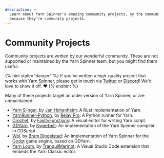 ```yaml
---
description: >-
  Learn about Yarn Spinner's amazing community projects, by the community,
  because they're community projects.
---
```


# Community Projects

Community projects are written by our wonderful community. These are not supported or maintained by the Yarn Spinner team, but you might find them useful.&#x20;

{% hint style="danger" %}
If you've written a high-quality project that works with Yarn Spinner, please get in touch via [Twitter](https://twitter.com/YarnSpinnerTool) or [Discord](https://discord.gg/yarnspinner)! We'd love to show it off. ❤️
{% endhint %}

Many of these projects target an older version of Yarn Spinner, or are unmaintained:

* [Yarn Slinger](https://github.com/yarn-slinger/yarn-slinger), by [Jan Hohenheim](https://janhohenheim.itch.io): A Rust implementation of Yarn.
* [YarnRunner-Python](https://github.com/relaypro-open/YarnRunner-Python), by [Relay Pro](https://github.com/relaypro-open): A Python runner for Yarn.
* [Crochet](https://github.com/FaultyFunctions/Crochet), by [FaultyFunctions](https://github.com/FaultyFunctions/): A visual editor for writing Yarn script.
* [GDYarn](https://github.com/kyperbelt/GDYarn), by [Kyperbelt](https://github.com/kyperbelt/): An implementation of the Yarn Spinner compiler in GDScript.
* [Wol](https://github.com/bram-dingelstad/Wol), by [Bram Dingelstad](https://github.com/bram-dingelstad/): An implementation of Yarn Spinner for the [Godot](http://godotengine.org) game engine, based on GDYarn.
* [Yarn Loom](https://github.com/TranquilMarmot/YarnLoom), by [TranquilMarmot](https://github.com/TranquilMarmot): A Visual Studio Code extension that embeds the Yarn Classic editor.
